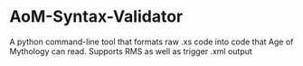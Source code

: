 # AoM-Syntax-Validator
A python command-line tool that formats raw .xs code into code that Age of Mythology can read. Supports RMS as well as trigger .xml output
